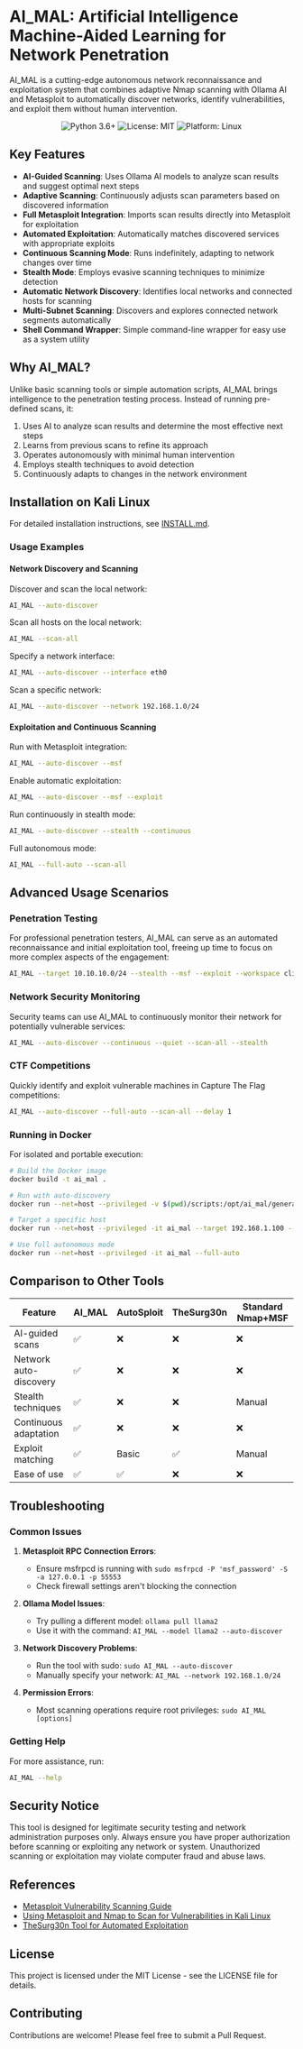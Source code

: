 # AI_MAL: Artificial Intelligence Machine-Aided Learning for Network Penetration

AI_MAL is a cutting-edge autonomous network reconnaissance and exploitation system that combines adaptive Nmap scanning with Ollama AI and Metasploit to automatically discover networks, identify vulnerabilities, and exploit them without human intervention.

<p align="center">
  <img src="https://img.shields.io/badge/Python-3.6%2B-blue" alt="Python 3.6+">
  <img src="https://img.shields.io/badge/License-MIT-green" alt="License: MIT">
  <img src="https://img.shields.io/badge/Platform-Linux-orange" alt="Platform: Linux">
</p>

## Key Features

- **AI-Guided Scanning**: Uses Ollama AI models to analyze scan results and suggest optimal next steps
- **Adaptive Scanning**: Continuously adjusts scan parameters based on discovered information
- **Full Metasploit Integration**: Imports scan results directly into Metasploit for exploitation
- **Automated Exploitation**: Automatically matches discovered services with appropriate exploits
- **Continuous Scanning Mode**: Runs indefinitely, adapting to network changes over time
- **Stealth Mode**: Employs evasive scanning techniques to minimize detection
- **Automatic Network Discovery**: Identifies local networks and connected hosts for scanning
- **Multi-Subnet Scanning**: Discovers and explores connected network segments automatically
- **Shell Command Wrapper**: Simple command-line wrapper for easy use as a system utility

## Why AI_MAL?

Unlike basic scanning tools or simple automation scripts, AI_MAL brings intelligence to the penetration testing process. Instead of running pre-defined scans, it:

1. Uses AI to analyze scan results and determine the most effective next steps
2. Learns from previous scans to refine its approach
3. Operates autonomously with minimal human intervention
4. Employs stealth techniques to avoid detection
5. Continuously adapts to changes in the network environment

## Installation on Kali Linux

For detailed installation instructions, see [INSTALL.md](INSTALL.md).


### Usage Examples

#### Network Discovery and Scanning

Discover and scan the local network:
```bash
AI_MAL --auto-discover
```

Scan all hosts on the local network:
```bash
AI_MAL --scan-all
```

Specify a network interface:
```bash
AI_MAL --auto-discover --interface eth0
```

Scan a specific network:
```bash
AI_MAL --auto-discover --network 192.168.1.0/24
```

#### Exploitation and Continuous Scanning

Run with Metasploit integration:
```bash
AI_MAL --auto-discover --msf
```

Enable automatic exploitation:
```bash
AI_MAL --auto-discover --msf --exploit
```

Run continuously in stealth mode:
```bash
AI_MAL --auto-discover --stealth --continuous
```

Full autonomous mode:
```bash
AI_MAL --full-auto --scan-all
```

## Advanced Usage Scenarios

### Penetration Testing

For professional penetration testers, AI_MAL can serve as an automated reconnaissance and initial exploitation tool, freeing up time to focus on more complex aspects of the engagement:

```bash
AI_MAL --target 10.10.10.0/24 --stealth --msf --exploit --workspace client_pentest
```

### Network Security Monitoring

Security teams can use AI_MAL to continuously monitor their network for potentially vulnerable services:

```bash
AI_MAL --auto-discover --continuous --quiet --scan-all --stealth
```

### CTF Competitions

Quickly identify and exploit vulnerable machines in Capture The Flag competitions:

```bash
AI_MAL --auto-discover --full-auto --scan-all --delay 1
```

### Running in Docker

For isolated and portable execution:

```bash
# Build the Docker image
docker build -t ai_mal .

# Run with auto-discovery
docker run --net=host --privileged -v $(pwd)/scripts:/opt/ai_mal/generated_scripts -it ai_mal --auto-discover

# Target a specific host
docker run --net=host --privileged -it ai_mal --target 192.168.1.100 --msf --exploit

# Use full autonomous mode
docker run --net=host --privileged -it ai_mal --full-auto
```

## Comparison to Other Tools

| Feature | AI_MAL | AutoSploit | TheSurg30n | Standard Nmap+MSF |
|---------|--------|------------|------------|-------------------|
| AI-guided scans | ✅ | ❌ | ❌ | ❌ |
| Network auto-discovery | ✅ | ❌ | ❌ | ❌ |
| Stealth techniques | ✅ | ❌ | ❌ | Manual |
| Continuous adaptation | ✅ | ❌ | ❌ | ❌ |
| Exploit matching | ✅ | Basic | ✅ | Manual |
| Ease of use | ✅ | ✅ | ❌ | ❌ |

## Troubleshooting

### Common Issues

1. **Metasploit RPC Connection Errors**: 
   - Ensure msfrpcd is running with `sudo msfrpcd -P 'msf_password' -S -a 127.0.0.1 -p 55553`
   - Check firewall settings aren't blocking the connection

2. **Ollama Model Issues**:
   - Try pulling a different model: `ollama pull llama2`
   - Use it with the command: `AI_MAL --model llama2 --auto-discover`

3. **Network Discovery Problems**:
   - Run the tool with sudo: `sudo AI_MAL --auto-discover`
   - Manually specify your network: `AI_MAL --network 192.168.1.0/24`

4. **Permission Errors**:
   - Most scanning operations require root privileges: `sudo AI_MAL [options]`

### Getting Help

For more assistance, run:
```bash
AI_MAL --help
```

## Security Notice

This tool is designed for legitimate security testing and network administration purposes only. Always ensure you have proper authorization before scanning or exploiting any network or system. Unauthorized scanning or exploitation may violate computer fraud and abuse laws.

## References

- [Metasploit Vulnerability Scanning Guide](https://www.offsec.com/metasploit-unleashed/vulnerability-scanning/)
- [Using Metasploit and Nmap to Scan for Vulnerabilities in Kali Linux](https://www.geeksforgeeks.org/using-metasploit-and-nmap-to-scan-for-vulnerabilities-in-kali-linux/)
- [TheSurg30n Tool for Automated Exploitation](https://medium.com/@wabafet/pwning-metasploitable2-via-th3surg30n-using-nothing-but-a-single-python-script-to-bring-the-power-6e4fdc96cecf)

## License

This project is licensed under the MIT License - see the LICENSE file for details.

## Contributing

Contributions are welcome! Please feel free to submit a Pull Request. 
